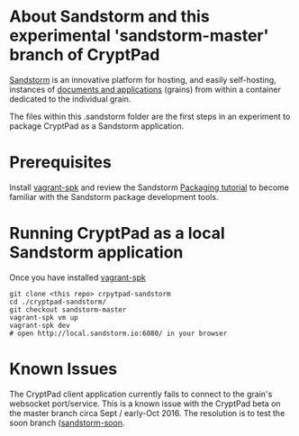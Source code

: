 # About Sandstorm and this experimental 'sandstorm-master' branch of CryptPad

[Sandstorm](https://sandstorm.io/) is an innovative platform for hosting, and easily self-hosting, instances of [documents and applications](https://apps.sandstorm.io/) (grains) from within a container dedicated to the individual grain.

The files within this .sandstorm folder are the first steps in an experiment to package CryptPad as a Sandstorm application.


# Prerequisites

Install [vagrant-spk](https://docs.sandstorm.io/en/latest/vagrant-spk/installation/) and review the Sandstorm [Packaging tutorial](https://docs.sandstorm.io/en/latest/vagrant-spk/packaging-tutorial/) to become familiar with the Sandstorm package development tools.


# Running CryptPad as a local Sandstorm application

Once you have installed [vagrant-spk](https://docs.sandstorm.io/en/latest/vagrant-spk/installation/)

```
git clone <this repo> crpytpad-sandstorm
cd ./cryptpad-sandstorm/
git checkout sandstorm-master
vagrant-spk vm up
vagrant-spk dev
# open http://local.sandstorm.io:6080/ in your browser
```

# Known Issues

The CryptPad client application currently fails to connect to the grain's websocket port/service. This is a known issue with the CryptPad beta on the master branch circa Sept / early-Oct 2016. The resolution is to test the soon branch ([sandstorm-soon](https://github.com/qcu/cryptpad/tree/sandstorm-soon/).

